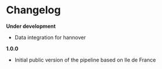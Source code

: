 # Changelog

**Under development**
- Data integration for hannover

**1.0.0**

- Initial public version of the pipeline based on Ile de France
